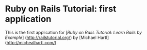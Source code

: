 # Ruby on Rails Tutorial: first application

This is the first application for [*Ruby on Rails Tutorial: Learn Rails by Example*] (http://railstutorial.org/)
by [Michael Hartl] (http://michealhartl.com/).
